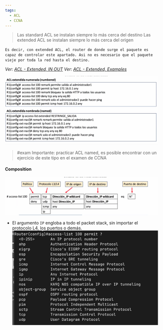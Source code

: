 ```yaml
---
tags:
  - ACL
  - CCNA
---
```


> Las standard ACL se instalan siempre lo más cerca del destino
> Las extended ACL se instalan siempre lo más cerca del origen

`Es decir, con extended ACL, el router de donde surge el paquete es capaz de controlar este apartado. Asi no es necesario que el paquete vieje por toda la red hasta el destino.`

_Ver: [ACL - Extended, IN OUT](ACL%20-%20Extended,%20IN%20OUT.md)_
_Ver: [ACL - Extended, Examples](ACL%20-%20Extended,%20Examples.md)_

![](_anexos_/Screenshot%20from%202023-12-29%2000-38-49.png)

> #exam 
> Importante: practicar ACL named, es posible encontrar con un ejercicio de este tipo en el examen de CCNA

#### Composition
![](_anexos_/Screenshot%20from%202023-12-29%2000-43-38.png)
- El argumento `IP` engloba a todo el packet stack, sin importar el protocolo L4, los puertos o demás. ![](_anexos_/Screenshot%20from%202023-12-29%2000-46-47.png)

